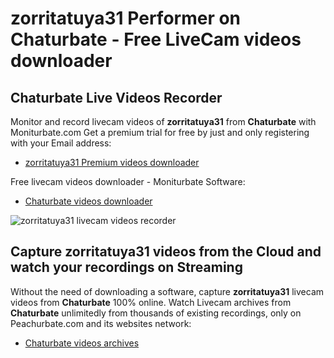 # zorritatuya31 Performer on Chaturbate - Free LiveCam videos downloader

## Chaturbate Live Videos Recorder

Monitor and record livecam videos of **zorritatuya31** from **Chaturbate** with Moniturbate.com
Get a premium trial for free by just and only registering with your Email address:
* [zorritatuya31 Premium videos downloader](https://moniturbate.com/request-demo-licence-key.html)

Free livecam videos downloader - Moniturbate Software:
* [Chaturbate videos downloader](https://moniturbate.com/moniturbate-download-software.html)

![zorritatuya31 livecam videos recorder](https://peachurnet.com/templates/moniturbate-software.png)


## Capture zorritatuya31 videos from the Cloud and watch your recordings on Streaming

Without the need of downloading a software, capture **zorritatuya31** livecam videos from **Chaturbate** 100% online.
Watch Livecam archives from **Chaturbate** unlimitedly from thousands of existing recordings, only on Peachurbate.com and its websites network:
* [Chaturbate videos archives](https://peachurnet.com/)